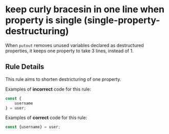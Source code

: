# keep curly bracesin in one line when property is single (single-property-destructuring)

When `putout` removes unused variables declared as destructured properties, it keeps one property to take 3 lines, instead of 1.

## Rule Details

This rule aims to shorten destricturing of one property.

Examples of **incorrect** code for this rule:

```js
const {
    username
} = user;
```

Examples of **correct** code for this rule:

```js
const {username} = user;
```

